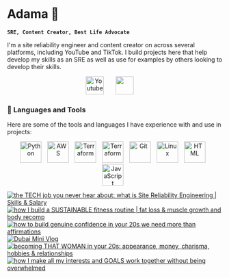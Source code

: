 <head>
    <link rel="stylesheet" href="https://kit.fontawesome.com/f0a6d108e3.css" crossorigin="anonymous">
</head>

# Adama 👋

**`SRE, Content Creator, Best Life Advocate`**

I'm a site reliability engineer and content creator on across several platforms, including YouTube and TikTok. I build projects here that help develop my skills as an SRE as well as use for examples by others looking to develop their skills. 

<p align="center">
  <a href="https://www.youtube.com/c/adamatalkstech"><img width="42px" alt="Youtube" title="Youtube" src="https://i.imgur.com/qiXu7b2.png"/></a>
  &#8287;&#8287;&#8287;&#8287;&#8287;
  <a href="https://discord.gg/UmUdkyETww" alt="Discord" title="Our Tech Journey Server"><img width="42px" src="https://i.imgur.com/OViZO8J.png"/></a>
  &#8287;&#8287;&#8287;&#8287;&#8287;
</p>


### 🧰 Languages and Tools
Here are some of the tools and languages I have experience with and use in projects:
<p align="center">
<img align="centre" alt="Python" width="50px" style="padding-right:10px;" src="https://cdn.jsdelivr.net/gh/devicons/devicon/icons/python/python-plain.svg" />
<img align="centre" alt="AWS" width="50px" style="padding-right:10px;" src="https://cdn.jsdelivr.net/gh/devicons/devicon/icons/amazonwebservices/amazonwebservices-original.svg" />
<img align="centre" alt="Terraform" width="50px" style="padding-right:10px;" src="https://cdn.jsdelivr.net/gh/devicons/devicon/icons/terraform/terraform-original.svg" />
<img align="centre" alt="Terraform" width="50px" style="padding-right:10px;" src="https://cdn.jsdelivr.net/gh/devicons/devicon/icons/jira/jira-original-wordmark.svg" />
<img align="centre" alt="Git" width="50px" style="padding-right:10px;" src="https://cdn.jsdelivr.net/gh/devicons/devicon/icons/git/git-original.svg" />
<img align="centre" alt="Linux" width="50px" style="padding-right:10px;" src="https://cdn.jsdelivr.net/gh/devicons/devicon/icons/linux/linux-original.svg" />
<img align="centre" alt="HTML" width="50px" style="padding-right:10px;" src="https://cdn.jsdelivr.net/gh/devicons/devicon/icons/html5/html5-plain.svg" />
<img align="centre" alt="JavaScript" width="50px" style="padding-right:10px;" src="https://cdn.jsdelivr.net/gh/devicons/devicon/icons/javascript/javascript-plain.svg" />    
</p>

<!-- BEGIN YOUTUBE-CARDS -->
[![the TECH job you never hear about: what is Site Reliability Engineering | Skills & Salary](https://ytcards.demolab.com/?id=BiR0tZxx7-Q&title=the+TECH+job+you+never+hear+about%3A+what+is+Site+Reliability+Engineering+%7C+Skills+%26+Salary&lang=en&timestamp=1678709090&background_color=%230d1117&title_color=%23ffffff&stats_color=%23dedede&width=250 "the TECH job you never hear about: what is Site Reliability Engineering | Skills & Salary")](https://www.youtube.com/watch?v=BiR0tZxx7-Q)
[![how I build a SUSTAINABLE fitness routine | fat loss & muscle growth and body recomp](https://ytcards.demolab.com/?id=cb4emWozi5E&title=how+I+build+a+SUSTAINABLE+fitness+routine+%7C+fat+loss+%26+muscle+growth+and+body+recomp&lang=en&timestamp=1678479695&background_color=%230d1117&title_color=%23ffffff&stats_color=%23dedede&width=250 "how I build a SUSTAINABLE fitness routine | fat loss & muscle growth and body recomp")](https://www.youtube.com/watch?v=cb4emWozi5E)
[![how to build genuine confidence in your 20s *we need more than affirmations*](https://ytcards.demolab.com/?id=mXcCQijZkhA&title=how+to+build+genuine+confidence+in+your+20s+%2Awe+need+more+than+affirmations%2A&lang=en&timestamp=1677337601&background_color=%230d1117&title_color=%23ffffff&stats_color=%23dedede&width=250 "how to build genuine confidence in your 20s *we need more than affirmations*")](https://www.youtube.com/watch?v=mXcCQijZkhA)
[![Dubai Mini Vlog](https://ytcards.demolab.com/?id=ouwh6JlQmfs&title=Dubai+Mini+Vlog&lang=en&timestamp=1677082051&background_color=%230d1117&title_color=%23ffffff&stats_color=%23dedede&width=250 "Dubai Mini Vlog")](https://www.youtube.com/watch?v=ouwh6JlQmfs)
[![becoming THAT WOMAN in your 20s: appearance, money, charisma, hobbies & relationships](https://ytcards.demolab.com/?id=kx828PMbrUE&title=becoming+THAT+WOMAN+in+your+20s%3A+appearance%2C+money%2C+charisma%2C+hobbies+%26+relationships&lang=en&timestamp=1676736292&background_color=%230d1117&title_color=%23ffffff&stats_color=%23dedede&width=250 "becoming THAT WOMAN in your 20s: appearance, money, charisma, hobbies & relationships")](https://www.youtube.com/watch?v=kx828PMbrUE)
[![how I make all my interests and GOALS work together *without being overwhelmed*](https://ytcards.demolab.com/?id=lsFjs8I_wG0&title=how+I+make+all+my+interests+and+GOALS+work+together+%2Awithout+being+overwhelmed%2A&lang=en&timestamp=1676573776&background_color=%230d1117&title_color=%23ffffff&stats_color=%23dedede&width=250 "how I make all my interests and GOALS work together *without being overwhelmed*")](https://www.youtube.com/watch?v=lsFjs8I_wG0)
<!-- END YOUTUBE-CARDS -->